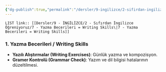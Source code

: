 ```yaml
---
{"dg-publish":true,"permalink":"/dersler/9-ingilizce/2-sifirdan-ingilizce-oegreniyoruz/7-yazma-becerileri-writing-skills/"}
---
```


`LIST link:: [[Dersler/9 - İNGİLİZCE/2 - Sıfırdan İngilizce Öğreniyoruz/7 - Yazma Becerileri = Writing Skills\|7 - Yazma Becerileri = Writing Skills]]
`
### 1. Yazma Becerileri / Writing Skills
- **Yazılı Alıştırmalar (Writing Exercises)**: Günlük yazma ve kompozisyon.
- **Gramer Kontrolü (Grammar Check)**: Yazım ve dil bilgisi hatalarının düzeltilmesi.